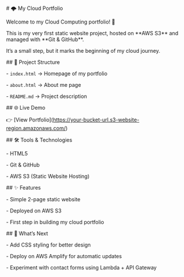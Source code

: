 \# 🌩 My Cloud Portfolio  



Welcome to my Cloud Computing portfolio! 🚀  



This is my very first static website project, hosted on \*\*AWS S3\*\* and managed with \*\*Git \& GitHub\*\*.  

It’s a small step, but it marks the beginning of my cloud journey.  



\## 📂 Project Structure

\- `index.html` → Homepage of my portfolio  

\- `about.html` → About me page  

\- `README.md` → Project description  



\## 🌐 Live Demo

👉 \[View Portfolio](https://your-bucket-url.s3-website-region.amazonaws.com/)  



\## 🛠 Tools \& Technologies

\- HTML5  

\- Git \& GitHub  

\- AWS S3 (Static Website Hosting)  



\## ✨ Features

\- Simple 2-page static website  

\- Deployed on AWS S3  

\- First step in building my cloud portfolio  



\## 🚀 What’s Next

\- Add CSS styling for better design  

\- Deploy on AWS Amplify for automatic updates  

\- Experiment with contact forms using Lambda + API Gateway  



